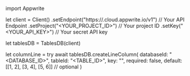import Appwrite

let client = Client()
    .setEndpoint("https://<REGION>.cloud.appwrite.io/v1") // Your API Endpoint
    .setProject("<YOUR_PROJECT_ID>") // Your project ID
    .setKey("<YOUR_API_KEY>") // Your secret API key

let tablesDB = TablesDB(client)

let columnLine = try await tablesDB.createLineColumn(
    databaseId: "<DATABASE_ID>",
    tableId: "<TABLE_ID>",
    key: "",
    required: false,
    default: [[1, 2], [3, 4], [5, 6]] // optional
)

